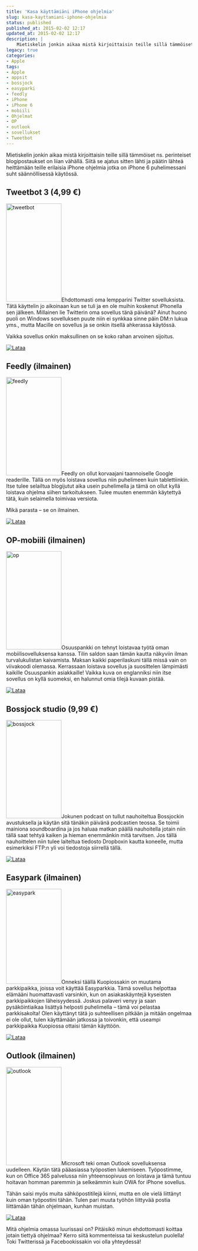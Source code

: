 ```yaml
---
title: 'Kasa käyttämiäni iPhone ohjelmia'
slug: kasa-kayttamiani-iphone-ohjelmia
status: published
published_at: 2015-02-02 12:17
updated_at: 2015-02-02 12:17
description: |
    Mietiskelin jonkin aikaa mistä kirjoittaisin teille sillä tämmöiset ns. perinteiset blogipostaukset on liian vähällä. Siitä se ajatus sitten lähti ja päätin lähteä heittämään teille erilaisia iPhone ohjelmia jotka on iPhone 6 puhelimessani suht säännöllisessä käytössä. Tweetbot 3 (4,99 €) Ehdottomasti oma lempparini Twitter sovelluksista. Tätä käyttelin jo aikoinaan kun se tuli ja en ole muihin… Jatka lukemista Kasa käyttämiäni iPhone ohjelmia
legacy: true
categories:
- Apple
tags:
- Apple
- appsit
- bossjock
- easyparki
- feedly
- iPhone
- iPhone 6
- mobiili
- Ohjelmat
- OP
- outlook
- sovellukset
- Tweetbot
---
```


<p>Mietiskelin jonkin aikaa mistä kirjoittaisin teille sillä tämmöiset ns. perinteiset blogipostaukset on liian vähällä. Siitä se ajatus sitten lähti ja päätin lähteä heittämään teille erilaisia iPhone ohjelmia jotka on iPhone 6 puhelimessani suht säännöllisessä käytössä.</p>
<h2>Tweetbot 3 (4,99 €)</h2>
<p><a href="https://cdn.markokaartinen.net/uploads/2015/02/tweetbot.jpeg"><img loading="lazy" decoding="async" class="alignright wp-image-5523" src="https://cdn.markokaartinen.net/uploads/2015/02/tweetbot.jpeg" alt="tweetbot" width="150" height="266" /></a>Ehdottomasti oma lempparini Twitter sovelluksista. Tätä käyttelin jo aikoinaan kun se tuli ja en ole muihin koskenut iPhonella sen jälkeen. Millainen lie Twitterin oma sovellus tänä päivänä? Ainut huono puoli on Windows sovelluksen puute niin ei synkkaa sinne päin DM:n lukua yms., mutta Macille on sovellus ja se onkin itsellä ahkerassa käytössä.</p>
<p>Vaikka sovellus onkin maksullinen on se koko rahan arvoinen sijoitus.</p>
<p><a href="https://itunes.apple.com/fi/app/tweetbot-3-for-twitter.-elegant/id722294701?mt=8&amp;uo=4&amp;at=11luw8" target="itunes_store"><img decoding="async" src="https://markokaartinen.net/appstorelataa.png" alt="Lataa" /></a></p>
<h2>Feedly (ilmainen)</h2>
<p><a href="https://cdn.markokaartinen.net/uploads/2015/02/feedly.jpeg"><img loading="lazy" decoding="async" class="alignright wp-image-5525" src="https://cdn.markokaartinen.net/uploads/2015/02/feedly.jpeg" alt="feedly" width="150" height="266" /></a>Feedly on ollut korvaajani taannoiselle Google readerille. Tällä on myös loistava sovellus niin puhelimeen kuin tablettiinkin. Itse tulee selailtua blogijutut aika usein puhelimella ja tämä on ollut kyllä loistava ohjelma siihen tarkoitukseen. Tulee muuten enemmän käytettyä tätä, kuin selaimella toimivaa versiota.</p>
<p>Mikä parasta &#8211; se on ilmainen.</p>
<p><a href="https://itunes.apple.com/fi/app/feedly.-your-rss-news-reader./id396069556?mt=8&amp;uo=4&amp;at=11luw8" target="itunes_store"><img decoding="async" src="https://markokaartinen.net/appstorelataa.png" alt="Lataa" /></a></p>
<h2>OP-mobiili (ilmainen)</h2>
<p><a href="https://cdn.markokaartinen.net/uploads/2015/02/op.jpeg"><img loading="lazy" decoding="async" class="alignright wp-image-5526" src="https://cdn.markokaartinen.net/uploads/2015/02/op.jpeg" alt="op" width="150" height="266" /></a>Osuuspankki on tehnyt loistavaa työtä oman mobiilisovelluksensa kanssa. Tilin saldon saan tämän kautta näkyviin ilman turvalukulistan kaivamista. Maksan kaikki paperilaskuni tällä missä vain on viivakoodi olemassa. Kerrassaan loistava sovellus ja suosittelen lämpimästi kaikille Osuuspankin asiakkaille! Vaikka kuva on englanniksi niin itse sovellus on kyllä suomeksi, en halunnut omia tilejä kuvaan pistää.</p>
<p><a href="https://itunes.apple.com/fi/app/op-mobile/id767393591?mt=8&amp;uo=4&amp;at=11luw8" target="itunes_store"><img decoding="async" src="https://markokaartinen.net/appstorelataa.png" alt="Lataa" /></a></p>
<h2>Bossjock studio (9,99 €)</h2>
<p><a href="https://cdn.markokaartinen.net/uploads/2015/02/bossjock.jpeg"><img loading="lazy" decoding="async" class="alignright wp-image-5527" src="https://cdn.markokaartinen.net/uploads/2015/02/bossjock.jpeg" alt="bossjock" width="150" height="266" /></a>Jokunen podcast on tullut nauhoiteltua Bossjockin avustuksella ja käytän sitä tänäkin päivänä podcastien teossa. Se toimii mainiona soundboardina ja jos haluaa matkan päällä nauhoitella jotain niin tällä saat tehtyä kaiken ja hieman enemmänkin mitä tarvitsen. Jos tällä nauhoittelen niin tulee laiteltua tiedosto Dropboxin kautta koneelle, mutta esimerkiksi FTP:n yli voi tiedostoja siirrellä tällä.</p>
<p><a href="https://itunes.apple.com/fi/app/bossjock-studio/id531205021?mt=8&amp;uo=4&amp;at=11luw8" target="itunes_store"><img decoding="async" src="https://markokaartinen.net/appstorelataa.png" alt="Lataa" /></a></p>
<h2>Easypark (ilmainen)</h2>
<p><a href="https://cdn.markokaartinen.net/uploads/2015/02/easypark.jpeg"><img loading="lazy" decoding="async" class="alignright wp-image-5528" src="https://cdn.markokaartinen.net/uploads/2015/02/easypark.jpeg" alt="easypark" width="150" height="257" /></a>Onneksi täällä Kuopiossakin on muutama parkkipaikka, joissa voit käyttää Easyparkkia. Tämä sovellus helpottaa elämääni huomattavasti varsinkin, kun on asiakaskäyntejä kyseisten parkkipaikkojen läheisyydessä. Joskus palaveri venyy ja saan pysäköintiaikaa lisättyä helposti puhelimella &#8211; tämä voi pelastaa parkkisakolta! Olen käyttänyt tätä jo suhteellisen pitkään ja mitään ongelmaa ei ole ollut, tulen käyttämään jatkossa ja toivonkin, että useampi parkkipaikka Kuopiossa ottaisi tämän käyttöön.</p>
<p><a href="https://itunes.apple.com/fi/app/easypark/id449594317?mt=8&amp;uo=4&amp;at=11luw8" target="itunes_store"><img decoding="async" src="https://markokaartinen.net/appstorelataa.png" alt="Lataa" /></a></p>
<h2>Outlook (ilmainen)</h2>
<p><a href="https://cdn.markokaartinen.net/uploads/2015/02/outlook.jpeg"><img loading="lazy" decoding="async" class="alignright wp-image-5529" src="https://cdn.markokaartinen.net/uploads/2015/02/outlook.jpeg" alt="outlook" width="150" height="266" /></a>Microsoft teki oman Outlook sovelluksensa uudelleen. Käytän tätä pääasiassa työpostien lukemiseen. Työpostimme, kun on Office 365 palvelussa niin yhteensopivuus on loistava ja tämä tuntuu hoitavan homman paremmin ja selkeämmin kuin OWA for iPhone sovellus.</p>
<p>Tähän saisi myös muita sähköpostitilejä kiinni, mutta en ole vielä liittänyt kuin oman työpostini tähän. Tulen pari muuta työhön liittyvää postia liittämään tähän ohjelmaan, kunhan muistan.</p>
<p><a href="https://itunes.apple.com/fi/app/microsoft-outlook/id951937596?mt=8&amp;uo=4&amp;at=11luw8" target="itunes_store"><img decoding="async" src="https://markokaartinen.net/appstorelataa.png" alt="Lataa" /></a></p>
<p>Mitä ohjelmia omassa luurissasi on? Pitäisikö minun ehdottomasti koittaa jotain tiettyä ohjelmaa? Kerro siitä kommenteissa tai keskustelun puolella! Toki Twitterissä ja Facebookissakin voi olla yhteydessä!</p>